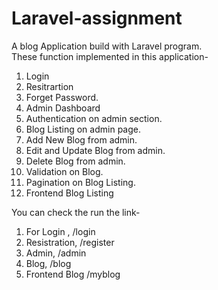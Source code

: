 # Laravel-assignment
A blog Application build with Laravel program.  
These function implemented in this application-
1. Login
2. Resitrartion
3. Forget Password.
4. Admin Dashboard
5. Authentication on admin section.
6. Blog Listing on admin page.
7. Add New Blog from admin.
8. Edit and Update Blog from admin.
9. Delete Blog from admin.
10. Validation on Blog.
11. Pagination on Blog Listing.
12. Frontend Blog Listing

You can check the run the link-
1. For Login , /login
2. Resistration, /register
3. Admin, /admin
4. Blog, /blog
5. Frontend Blog /myblog
